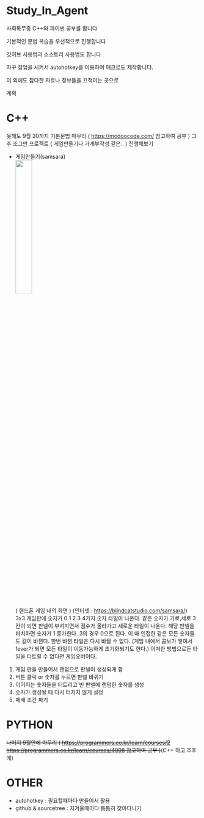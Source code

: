 # Study_In_Agent
사회복무중 C++와 파이썬 공부를 합니다

기본적인 문법 복습을 우선적으로 진행합니다

깃허브 사용법과 소스트리 사용법도 합니다

자꾸 잡업을 시켜서 autohotkey를 이용하여 매크로도 제작합니다.

이 외에도 잡다한 자료나 정보들을 끄적이는 곳으로 

계획
# C++
못해도 9월 20까지 기본문법 마무리  ( https://modoocode.com/ 참고하여 공부 ) 그 후 조그만 프로젝트 ( 게임만들기나 가계부작성 같은.. ) 진행해보기<br/>
- 게임만들기(samsara)<br/>
<img src="https://i.imgur.com/QYO9ntx.jpg" width="30%"><br/>
( 핸드폰 게임 내의 화면 ) (인터넷 : https://blindcatstudio.com/samsara/)<br/>
3x3 게임판에 숫자가 0 1 2 3 4가지 숫자 타일이 나온다. 같은 숫자가 가로,세로 3칸이 되면 판넬이 부셔지면서 점수가 올라가고 새로운 타일이 나온다. 해당 판넬을 터치하면 숫자가 1 증가한다. 3의 경우 0으로 된다. 이 때 인접한 같은 모든 숫자들도 같이 바뀐다. 한번 바뀐 타일은 다시 바뀔 수 없다. (게임 내에서 콤보가 쌓여서 fever가 되면 모든 타일이 이동가능하게 초기화되기도 한다.) 어떠한 방법으로든 타일을 터트릴 수 없다면 게임오버이다.
1. 게임 판을 만들어서 랜덤으로 판넬이 생성되게 함
2. 버튼 클릭 or 숫자를 누르면 판넬 바뀌기
3. 이어지는 숫자들을 터트리고 빈 판넬에 랜덤한 숫자를 생성
4. 숫자가 생성될 때 다시 터지지 않게 설정
5. 패배 조건 짜기
# PYTHON
~~나머지 9월안에 마무리 ( https://programmers.co.kr/learn/courses/2 https://programmers.co.kr/learn/courses/4008 참고하여 공부 )~~(C++ 하고 추후에)
# OTHER
- autohotkey : 필요할때마다 만들어서 활용
- github & sourcetree : 지겨울때마다 틈틈히 찾아다니기


